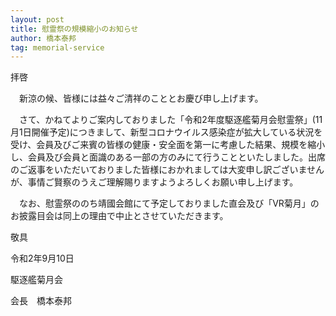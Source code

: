 ```yaml
---
layout: post
title: 慰霊祭の規模縮小のお知らせ
author: 橋本泰邦
tag: memorial-service
---
```


拝啓

　新涼の候、皆様には益々ご清祥のこととお慶び申し上げます。
 
　さて、かねてよりご案内しておりました「令和2年度駆逐艦菊月会慰霊祭」(11月1日開催予定)につきまして、新型コロナウイルス感染症が拡大している状況を受け、会員及びご来賓の皆様の健康・安全面を第一に考慮した結果、規模を縮小し、会員及び会員と面識のある一部の方のみにて行うことといたしました。出席のご返事をいただいておりました皆様におかれましては大変申し訳ございませんが、事情ご賢察のうえご理解賜りますようよろしくお願い申し上げます。
 
　なお、慰霊祭ののち靖國会館にて予定しておりました直会及び「VR菊月」のお披露目会は同上の理由で中止とさせていただきます。

敬具

令和2年9月10日

駆逐艦菊月会

会長　橋本泰邦
